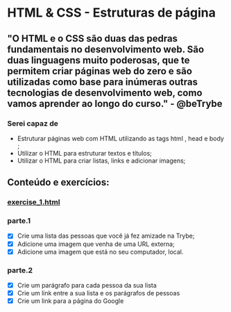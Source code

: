 # HTML & CSS - Estruturas de página

## "O HTML e o CSS são duas das pedras fundamentais no desenvolvimento web. São duas linguagens muito poderosas, que te permitem criar páginas web do zero e são utilizadas como base para inúmeras outras tecnologias de desenvolvimento web, como vamos aprender ao longo do curso." - @beTrybe

### Serei capaz de
- Estruturar páginas web com HTML utilizando as tags html , head e body ;
- Utilizar o HTML para estruturar textos e títulos;
- Utilizar o HTML para criar listas, links e adicionar imagens;

## Conteúdo e exercícios:
### [exercise_1.html](https://github.com/palenske/trybe-exercises/blob/main/3_Introduction_HTML_and_CSS/1_page_structures/exercise_1.html)
### parte.1
- [x] Crie uma lista das pessoas que você já fez amizade na Trybe;
- [x] Adicione uma imagem que venha de uma URL externa;
- [x] Adicione uma imagem que está no seu computador, local.
### parte.2
- [x] Crie um parágrafo para cada pessoa da sua lista
- [x] Crie um link entre a sua lista e os parágrafos de pessoas
- [x] Crie um link para a página do Google
